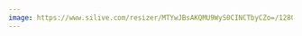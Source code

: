 ```yaml
---
image: https://www.silive.com/resizer/MTYwJBsAKQMU9WyS0CINCTbyCZo=/1280x0/smart/cloudfront-us-east-1.images.arcpublishing.com/advancelocal/GVVISYRWZBDW7L3RCCP7RY77HE.jpg
---
```


